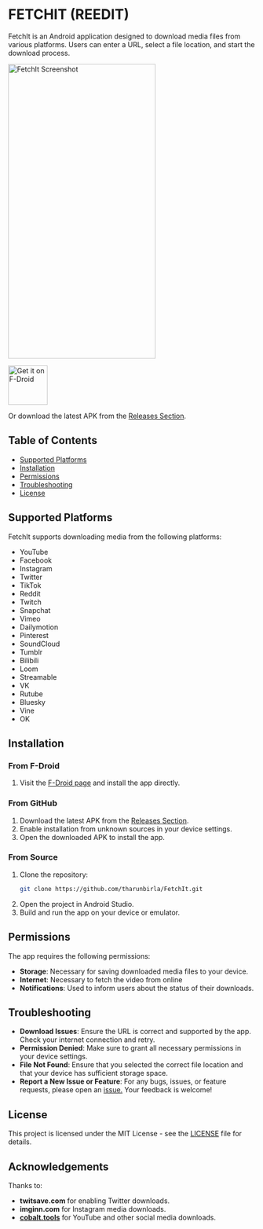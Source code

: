 # FETCHIT (REEDIT)

FetchIt is an Android application designed to download media files from various platforms. Users can enter a URL, select a file location, and start the download process.

<img src="https://github.com/tharunbirla/FetchIt/blob/main/fastlane/metadata/android/en-US/images/phoneScreenshots/1.png?raw=true" alt="FetchIt Screenshot" width="300" height="600">

[<img src="https://fdroid.gitlab.io/artwork/badge/get-it-on.png"
     alt="Get it on F-Droid"
     height="80">](https://f-droid.org/packages/com.tharunbirla.fetchit/)

Or download the latest APK from the [Releases Section](https://github.com/tharunbirla/FetchIt/releases/latest).


## Table of Contents

- [Supported Platforms](#supported-platforms)
- [Installation](#installation)
- [Permissions](#permissions)
- [Troubleshooting](#troubleshooting)
- [License](#license)

## Supported Platforms

FetchIt supports downloading media from the following platforms:

- YouTube
- Facebook
- Instagram
- Twitter
- TikTok
- Reddit
- Twitch
- Snapchat
- Vimeo
- Dailymotion
- Pinterest
- SoundCloud
- Tumblr
- Bilibili
- Loom
- Streamable
- VK
- Rutube
- Bluesky
- Vine
- OK

## Installation

### From F-Droid

1. Visit the [F-Droid page](https://f-droid.org/packages/com.tharunbirla.fetchit/) and install the app directly.

### From GitHub

1. Download the latest APK from the [Releases Section](https://github.com/tharunbirla/FetchIt/releases/latest).
2. Enable installation from unknown sources in your device settings.
3. Open the downloaded APK to install the app.

### From Source

1. Clone the repository:
   ```bash
   git clone https://github.com/tharunbirla/FetchIt.git
   ```
2. Open the project in Android Studio.
3. Build and run the app on your device or emulator.

## Permissions

The app requires the following permissions:

- **Storage**: Necessary for saving downloaded media files to your device.
- **Internet**: Necessary to fetch the video from online
- **Notifications**: Used to inform users about the status of their downloads.

## Troubleshooting

- **Download Issues**: Ensure the URL is correct and supported by the app. Check your internet connection and retry.
- **Permission Denied**: Make sure to grant all necessary permissions in your device settings.
- **File Not Found**: Ensure that you selected the correct file location and that your device has sufficient storage space.
- **Report a New Issue or Feature**: For any bugs, issues, or feature requests, please open an [issue.](https://github.com/tharunbirla/FetchIt/issues) Your feedback is welcome!

## License

This project is licensed under the MIT License - see the [LICENSE](LICENSE) file for details.

## Acknowledgements

Thanks to:

- **twitsave.com** for enabling Twitter downloads.
- **imginn.com** for Instagram media downloads.
- **[cobalt.tools](https://github.com/imputnet/cobalt)** for YouTube and other social media downloads.
